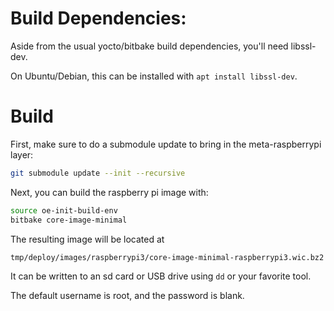 # Build Dependencies:
Aside from the usual yocto/bitbake build dependencies, you'll need libssl-dev.

On Ubuntu/Debian, this can be installed with `apt install libssl-dev`.

# Build
First, make sure to do a submodule update to bring in the meta-raspberrypi layer:

``` bash
git submodule update --init --recursive
```

Next, you can build the raspberry pi image with:

``` bash
source oe-init-build-env
bitbake core-image-minimal
```

The resulting image will be located at

``` bash
tmp/deploy/images/raspberrypi3/core-image-minimal-raspberrypi3.wic.bz2
```

It can be written to an sd card or USB drive using `dd` or your favorite tool.

The default username is root, and the password is blank.

